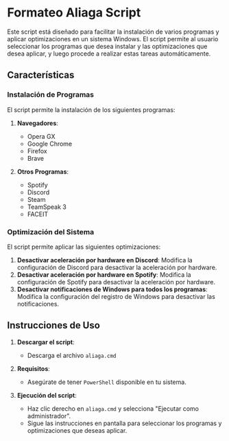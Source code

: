 # Formateo Aliaga Script

Este script está diseñado para facilitar la instalación de varios programas y aplicar optimizaciones en un sistema Windows. El script permite al usuario seleccionar los programas que desea instalar y las optimizaciones que desea aplicar, y luego procede a realizar estas tareas automáticamente.

## Características

### Instalación de Programas

El script permite la instalación de los siguientes programas:

1. **Navegadores**:
   - Opera GX
   - Google Chrome
   - Firefox
   - Brave

2. **Otros Programas**:
   - Spotify
   - Discord
   - Steam
   - TeamSpeak 3
   - FACEIT

### Optimización del Sistema

El script permite aplicar las siguientes optimizaciones:

1. **Desactivar aceleración por hardware en Discord**: Modifica la configuración de Discord para desactivar la aceleración por hardware.
2. **Desactivar aceleración por hardware en Spotify**: Modifica la configuración de Spotify para desactivar la aceleración por hardware.
3. **Desactivar notificaciones de Windows para todos los programas**: Modifica la configuración del registro de Windows para desactivar las notificaciones.

## Instrucciones de Uso

1. **Descargar el script**:
   - Descarga el archivo `aliaga.cmd`

2. **Requisitos**:
   - Asegúrate de tener `PowerShell` disponible en tu sistema.

3. **Ejecución del script**:
   - Haz clic derecho en `aliaga.cmd` y selecciona "Ejecutar como administrador".
   - Sigue las instrucciones en pantalla para seleccionar los programas y optimizaciones que deseas aplicar.